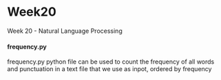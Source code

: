 # Week20
Week 20 - Natural Language Processing

#### frequency.py
frequency.py python file can be used to count the frequency of all words and punctuation in a text file that we use as inpot, ordered by frequency
